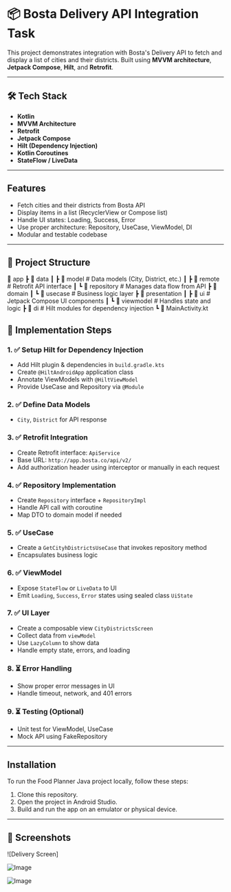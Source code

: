 # 📦 Bosta Delivery API Integration Task

This project demonstrates integration with Bosta's Delivery API to fetch and display a list of cities and their districts. Built using **MVVM architecture**, **Jetpack Compose**, **Hilt**, and **Retrofit**.

---

## 🛠 Tech Stack

- **Kotlin**
- **MVVM Architecture**
- **Retrofit**
- **Jetpack Compose**
- **Hilt (Dependency Injection)**
- **Kotlin Coroutines**
- **StateFlow / LiveData**

---

## Features

- Fetch cities and their districts from Bosta API
-  Display items in a list (RecyclerView or Compose list)
-  Handle UI states: Loading, Success, Error
-  Use proper architecture: Repository, UseCase, ViewModel, DI
-  Modular and testable codebase

---

## 📁 Project Structure
📂 app
┣ 📂 data
┃ ┣ 📂 model # Data models (City, District, etc.)
┃ ┣ 📂 remote # Retrofit API interface
┃ ┗ 📂 repository # Manages data flow from API
┣ 📂 domain
┃ ┗ 📂 usecase # Business logic layer
┣ 📂 presentation
┃ ┣ 📂 ui # Jetpack Compose UI components
┃ ┗ 📂 viewmodel # Handles state and logic
┣ 📂 di # Hilt modules for dependency injection
┗ 📜 MainActivity.kt

## 🚧 Implementation Steps 

### 1. ✅ Setup Hilt for Dependency Injection
- Add Hilt plugin & dependencies in `build.gradle.kts`
- Create `@HiltAndroidApp` application class
- Annotate ViewModels with `@HiltViewModel`
- Provide UseCase and Repository via `@Module`

### 2. ✅ Define Data Models
- `City`, `District` for API response

### 3. ✅ Retrofit Integration
- Create Retrofit interface: `ApiService`
- Base URL: `http://app.bosta.co/api/v2/`
- Add authorization header using interceptor or manually in each request

### 4. ✅ Repository Implementation
- Create `Repository` interface + `RepositoryImpl`
- Handle API call with coroutine
- Map DTO to domain model if needed

### 5. ✅ UseCase
- Create a `GetCityhDistrictsUseCase` that invokes repository method
- Encapsulates business logic

### 6. ✅ ViewModel
- Expose `StateFlow` or `LiveData` to UI
- Emit `Loading`, `Success`, `Error` states using sealed class `UiState`

### 7. ✅ UI Layer
- Create a composable view `CityDistrictsScreen`
- Collect data from `viewModel`
- Use `LazyColumn` to show data
- Handle empty state, errors, and loading

### 8. ⏳ Error Handling
- Show proper error messages in UI
- Handle timeout, network, and 401 errors

### 9. ⏳ Testing (Optional)
- Unit test for ViewModel, UseCase
- Mock API using FakeRepository

---
## Installation

To run the Food Planner Java project locally, follow these steps:

1. Clone this repository.
2. Open the project in Android Studio.
3. Build and run the app on an emulator or physical device.
---

## 📸 Screenshots
![Delivery Screen]

![Image](https://github.com/user-attachments/assets/2ac8fa97-2acc-4c32-bbc6-779bf0a8e78b)

![Image](https://github.com/user-attachments/assets/d72be70d-6a6c-4bd2-9241-1bae8a6ec16b)

